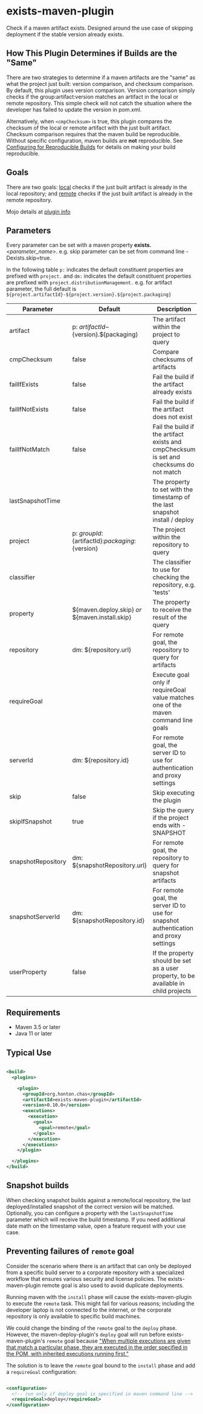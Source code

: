 # exists-maven-plugin

Check if a maven artifact exists. Designed around the use case of skipping deployment if the stable
version already exists.

## How This Plugin Determines if Builds are the "Same"
There are two strategies to determine if a maven artifacts are the "same" as what the project just
built: version comparison, and checksum comparison.  By default, this plugin uses version comparison.
Version comparison simply checks if the group:artifact:version matches an artifact in the local or
remote repository.  This simple check will not catch the situation where the developer has failed to
update the version in pom.xml.

Alternatively, when `<cmpChecksum>` is true, this plugin compares the checksum of the local or remote
artifact with the just built artifact.  Checksum comparison requires that the maven build be
reproducible.  Without specific configuration, maven builds are **not** reproducible.  See
[Configuring for Reproducible Builds](https://maven.apache.org/guides/mini/guide-reproducible-builds.html)
for details on making your build reproducible.

## Goals

There are two goals: [local](https://chonton.github.io/exists-maven-plugin/local-mojo.html)
checks if the just built artifact is already in the local repository;
and [remote](https://chonton.github.io/exists-maven-plugin/remote-mojo.html) checks if the
just built artifact is already in the remote repository.

Mojo details at [plugin info](https://chonton.github.io/exists-maven-plugin/plugin-info.html)

## Parameters

Every parameter can be set with a maven property **exists.**_<parameter_name\>_. e.g. skip parameter
can be set from command line -Dexists.skip=true.

In the following table `p:` indicates the default constituent properties are prefixed with
`project.` and `dm:` indicates the default constituent properties are prefixed with
`project.distributionManagement.` e.g. for artifact parameter, the full default is
`${project.artifactId}-${project.version}.${project.packaging}`

| Parameter           | Default                                             | Description                                                                             |
|---------------------|-----------------------------------------------------|-----------------------------------------------------------------------------------------|
| artifact            | p: ${artifactId}-${version}.${packaging}            | The artifact within the project to query                                                |
| cmpChecksum         | false                                               | Compare checksums of artifacts                                                          |
| failIfExists        | false                                               | Fail the build if the artifact already exists                                           |
| failIfNotExists     | false                                               | Fail the build if the artifact does not exist                                           |
| failIfNotMatch      | false                                               | Fail the build if the artifact exists and cmpChecksum is set and checksums do not match |
| lastSnapshotTime    |                                                     | The property to set with the timestamp of the last snapshot install / deploy            |
| project             | p: ${groupId}:${artifactId}:${packaging}:${version} | The project within the repository to query                                              |
| classifier          |                                                     | The classifier to use for checking the repository, e.g. 'tests'                         |
| property            | ${maven.deploy.skip} _or_ ${maven.install.skip}     | The property to receive the result of the query                                         |
| repository          | dm: ${repository.url}                               | For remote goal, the repository to query for artifacts                                  |
| requireGoal         |                                                     | Execute goal only if requireGoal value matches one of the maven command line goals      |
| serverId            | dm: ${repository.id}                                | For remote goal, the server ID to use for authentication and proxy settings             |
| skip                | false                                               | Skip executing the plugin                                                               |
| skipIfSnapshot      | true                                                | Skip the query if the project ends with -SNAPSHOT                                       |
| snapshotRepository  | dm: ${snapshotRepository.url}                       | For remote goal, the repository to query for snapshot artifacts                         |
| snapshotServerId    | dm: ${snapshotRepository.id}                        | For remote goal, the server ID to use for snapshot authentication and proxy settings    |
| userProperty        | false                                               | If the property should be set as a user property, to be available in child projects     |

## Requirements

- Maven 3.5 or later
- Java 11 or later

## Typical Use

```xml

<build>
  <plugins>

    <plugin>
      <groupId>org.honton.chas</groupId>
      <artifactId>exists-maven-plugin</artifactId>
      <version>0.10.0</version>
      <executions>
        <execution>
          <goals>
            <goal>remote</goal>
          </goals>
        </execution>
      </executions>
    </plugin>

  </plugins>
</build>
```

## Snapshot builds

When checking snapshot builds against a remote/local repository, the last deployed/installed
snapshot of the correct version will be matched. Optionally, you can configure a property with
the `lastSnapshotTime` parameter which will receive the build timestamp. If you need additional date
math on the timestamp value, open a feature request with your use case.

## Preventing failures of `remote` goal

Consider the scenario where there is an artifact that can only be deployed from a specific build
server to a corporate repository with a specialized workflow that ensures various security and
license policies. The exists-maven-plugin remote goal is also used to avoid duplicate deployments.

Running maven with the `install` phase will cause the exists-maven-plugin to execute the `remote`
task. This might fail for various reasons; including the developer laptop is not connected to the
internet, or the corporate repository is only available to specific build machines.

We could change the binding of the `remote` goal to the `deploy` phase. However, the
maven-deploy-plugin's `deploy` goal will run before exists-maven-plugin's `remote` goal because
["When multiple executions are given that match a particular phase, they are executed in the order
specified in the POM, with inherited executions running first."](https://maven.apache.org/guides/introduction/introduction-to-the-lifecycle.html#plugins)

The solution is to leave the `remote` goal bound to the `install` phase and add a `requireGoal`
configuration:

```xml

<configuration>
  <!-- run only if deploy goal is specified in maven command line -->
  <requireGoal>deploy</requireGoal>
</configuration>
```
